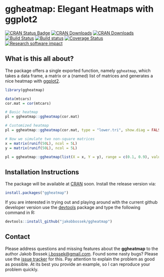 # ggheatmap: Elegant Heatmaps with ggplot2

[![CRAN Status Badge](http://www.r-pkg.org/badges/version/ggheatmap)](http://cran.r-project.org/web/packages/ggheatmap)
[![CRAN Downloads](http://cranlogs.r-pkg.org/badges/ggheatmap)](http://cran.rstudio.com/web/packages/ggheatmap/index.html)
[![CRAN Downloads](http://cranlogs.r-pkg.org/badges/grand-total/ggheatmap?color=orange)](http://cran.rstudio.com/web/packages/ggheatmap/index.html)
[![Build Status](https://travis-ci.org/jakobbossek/ggheatmap.svg?branch=master)](https://travis-ci.org/jakobbossek/ggheatmap)
[![Build status](https://ci.appveyor.com/api/projects/status/eu0nns2dsgocwntw/branch/master?svg=true)](https://ci.appveyor.com/project/jakobbossek/ggheatmap/branch/master)
[![Coverage Status](https://coveralls.io/repos/github/jakobbossek/ggheatmap/badge.svg?branch=master)](https://coveralls.io/github/jakobbossek/ggheatmap?branch=master)
[![Research software impact](http://depsy.org/api/package/cran/ggheatmap/badge.svg)](http://depsy.org/package/r/ggheatmap)

## What is this all about?

The package offers a single exported function, namely `ggheatmap`, which takes a data frame, a matrix or a (named) list of matrices and generates a nice heatmap with [ggplot2](https://ggplot2.tidyverse.org).

```r
library(ggheatmap)

data(mtcars)
cor.mat = cor(mtcars)

# Basic heatmap
pl = ggheatmap::ggheatmap(cor.mat)

# Customized heatmap
pl = ggheatmap::ggheatmap(cor.mat, type = "lower.tri", show.diag = FALSE, show.values = TRUE, digits = 1L)

# Now we simulate two non-square matrices
x = matrix(runif(50L), ncol = 5L)
y = matrix(runif(50L), ncol = 5L)

pl = ggheatmap::ggheatmap(list(X = x, Y = y), range = c(0.1, 0.9), value.name = "Range")
```

## Installation Instructions

The package will be available at [CRAN](http://cran.r-project.org) soon. Install the release version via:
```r
install.packages("ggheatmap")
```
If you are interested in trying out and playing around with the current github developer version use the [devtools](https://github.com/hadley/devtools) package and type the following command in R:

```r
devtools::install_github("jakobbossek/ggheatmap")
```

## Contact

Please address questions and missing features about the **ggheatmap** to the author Jakob Bossek <j.bossek@gmail.com>. Found some nasty bugs? Please use the [issue tracker](https://github.com/jakobbossek/ggheatmap/issues) for this. Pay attention to explain the problem as good as possible. At its best you provide an example, so I can reproduce your problem quickly.



